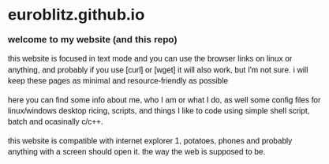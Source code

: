 # euroblitz.github.io

<!DOCTYPE html>
<html lang="br">
<meta charset="utf-8">
<meta name="viewport" content="width=device-width, initial-scale=1">
<!--link rel="icon" type="image/png" href="data:image/png;base64,"-->
<title>euroblitz</title>
<style>
	@media (prefers-color-scheme: dark){
		body {color:#fff;background:#000}
		a:link {color:#9cf}
		a:hover, a:visited:hover {color:#cef}
		a:visited {color:#c9f}
	}
	body{
		margin:1em auto;
		max-width:40em;
		padding:0.62em;
		font:1.0em/1.4 sans-serif;
	}
	h1,h2,h3 {
		line-height:1.0;
	}
	@media print{
		body{
			max-width:none
		}
	}
</style>

<article>
	<h3>welcome to my website (and this repo)</h3>
	<p>this website is focused in text mode and you can use the browser links on linux or anything, and probably if you use [curl] or [wget] it will also work, but I'm not sure. i will keep these pages as minimal and resource-friendly as possible
	<p>here you can find some info about me, who I am or what I do, as well some config files for linux/windows desktop ricing, scripts, and things I like to code using simple shell script, batch and ocasinally c/c++.
	<p>this website is compatible with internet explorer 1, potatoes, phones and probably anything with a screen should open it. the way the web is supposed to be.
</article>
